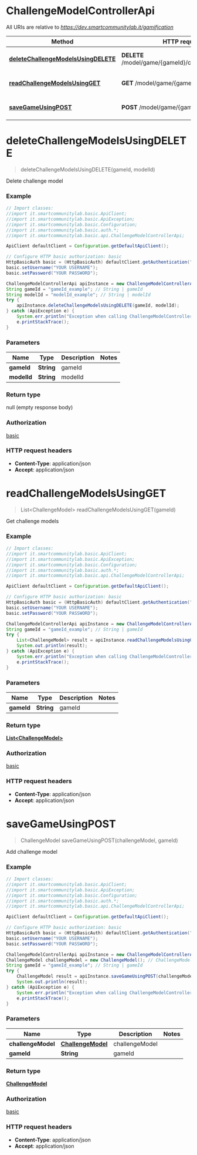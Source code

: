 # ChallengeModelControllerApi

All URIs are relative to *https://dev.smartcommunitylab.it/gamification*

Method | HTTP request | Description
------------- | ------------- | -------------
[**deleteChallengeModelsUsingDELETE**](ChallengeModelControllerApi.md#deleteChallengeModelsUsingDELETE) | **DELETE** /model/game/{gameId}/challenge/{modelId} | Delete challenge model
[**readChallengeModelsUsingGET**](ChallengeModelControllerApi.md#readChallengeModelsUsingGET) | **GET** /model/game/{gameId}/challenge | Get challenge models
[**saveGameUsingPOST**](ChallengeModelControllerApi.md#saveGameUsingPOST) | **POST** /model/game/{gameId}/challenge | Add challenge model


<a name="deleteChallengeModelsUsingDELETE"></a>
# **deleteChallengeModelsUsingDELETE**
> deleteChallengeModelsUsingDELETE(gameId, modelId)

Delete challenge model

### Example
```java
// Import classes:
//import it.smartcommunitylab.basic.ApiClient;
//import it.smartcommunitylab.basic.ApiException;
//import it.smartcommunitylab.basic.Configuration;
//import it.smartcommunitylab.basic.auth.*;
//import it.smartcommunitylab.basic.api.ChallengeModelControllerApi;

ApiClient defaultClient = Configuration.getDefaultApiClient();

// Configure HTTP basic authorization: basic
HttpBasicAuth basic = (HttpBasicAuth) defaultClient.getAuthentication("basic");
basic.setUsername("YOUR USERNAME");
basic.setPassword("YOUR PASSWORD");

ChallengeModelControllerApi apiInstance = new ChallengeModelControllerApi();
String gameId = "gameId_example"; // String | gameId
String modelId = "modelId_example"; // String | modelId
try {
    apiInstance.deleteChallengeModelsUsingDELETE(gameId, modelId);
} catch (ApiException e) {
    System.err.println("Exception when calling ChallengeModelControllerApi#deleteChallengeModelsUsingDELETE");
    e.printStackTrace();
}
```

### Parameters

Name | Type | Description  | Notes
------------- | ------------- | ------------- | -------------
 **gameId** | **String**| gameId |
 **modelId** | **String**| modelId |

### Return type

null (empty response body)

### Authorization

[basic](../README.md#basic)

### HTTP request headers

 - **Content-Type**: application/json
 - **Accept**: application/json

<a name="readChallengeModelsUsingGET"></a>
# **readChallengeModelsUsingGET**
> List&lt;ChallengeModel&gt; readChallengeModelsUsingGET(gameId)

Get challenge models

### Example
```java
// Import classes:
//import it.smartcommunitylab.basic.ApiClient;
//import it.smartcommunitylab.basic.ApiException;
//import it.smartcommunitylab.basic.Configuration;
//import it.smartcommunitylab.basic.auth.*;
//import it.smartcommunitylab.basic.api.ChallengeModelControllerApi;

ApiClient defaultClient = Configuration.getDefaultApiClient();

// Configure HTTP basic authorization: basic
HttpBasicAuth basic = (HttpBasicAuth) defaultClient.getAuthentication("basic");
basic.setUsername("YOUR USERNAME");
basic.setPassword("YOUR PASSWORD");

ChallengeModelControllerApi apiInstance = new ChallengeModelControllerApi();
String gameId = "gameId_example"; // String | gameId
try {
    List<ChallengeModel> result = apiInstance.readChallengeModelsUsingGET(gameId);
    System.out.println(result);
} catch (ApiException e) {
    System.err.println("Exception when calling ChallengeModelControllerApi#readChallengeModelsUsingGET");
    e.printStackTrace();
}
```

### Parameters

Name | Type | Description  | Notes
------------- | ------------- | ------------- | -------------
 **gameId** | **String**| gameId |

### Return type

[**List&lt;ChallengeModel&gt;**](ChallengeModel.md)

### Authorization

[basic](../README.md#basic)

### HTTP request headers

 - **Content-Type**: application/json
 - **Accept**: application/json

<a name="saveGameUsingPOST"></a>
# **saveGameUsingPOST**
> ChallengeModel saveGameUsingPOST(challengeModel, gameId)

Add challenge model

### Example
```java
// Import classes:
//import it.smartcommunitylab.basic.ApiClient;
//import it.smartcommunitylab.basic.ApiException;
//import it.smartcommunitylab.basic.Configuration;
//import it.smartcommunitylab.basic.auth.*;
//import it.smartcommunitylab.basic.api.ChallengeModelControllerApi;

ApiClient defaultClient = Configuration.getDefaultApiClient();

// Configure HTTP basic authorization: basic
HttpBasicAuth basic = (HttpBasicAuth) defaultClient.getAuthentication("basic");
basic.setUsername("YOUR USERNAME");
basic.setPassword("YOUR PASSWORD");

ChallengeModelControllerApi apiInstance = new ChallengeModelControllerApi();
ChallengeModel challengeModel = new ChallengeModel(); // ChallengeModel | challengeModel
String gameId = "gameId_example"; // String | gameId
try {
    ChallengeModel result = apiInstance.saveGameUsingPOST(challengeModel, gameId);
    System.out.println(result);
} catch (ApiException e) {
    System.err.println("Exception when calling ChallengeModelControllerApi#saveGameUsingPOST");
    e.printStackTrace();
}
```

### Parameters

Name | Type | Description  | Notes
------------- | ------------- | ------------- | -------------
 **challengeModel** | [**ChallengeModel**](ChallengeModel.md)| challengeModel |
 **gameId** | **String**| gameId |

### Return type

[**ChallengeModel**](ChallengeModel.md)

### Authorization

[basic](../README.md#basic)

### HTTP request headers

 - **Content-Type**: application/json
 - **Accept**: application/json

